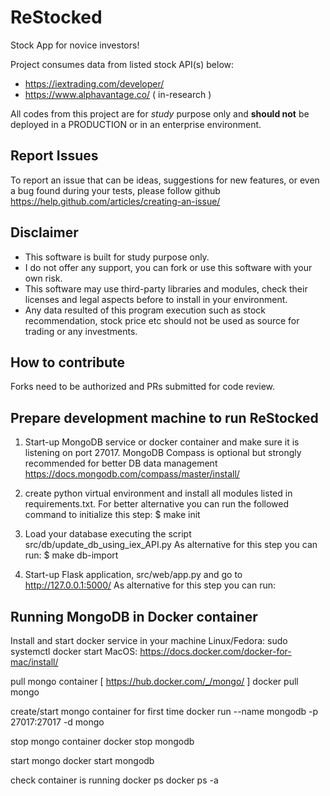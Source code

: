 # ReStocked

Stock App for novice investors!

Project consumes data from listed stock API(s) below:

* https://iextrading.com/developer/
* https://www.alphavantage.co/ ( in-research )

All codes from this project are for *study* purpose only and **should not** be deployed in a PRODUCTION
or in an enterprise environment.

## Report Issues
To report an issue that can be ideas, suggestions for new features, or even a bug found during your tests, 
please follow github https://help.github.com/articles/creating-an-issue/ 

## Disclaimer
* This software is built for study purpose only.  
* I do not offer any support, you can fork or use this software with your own risk.
* This software may use third-party libraries and modules, check their licenses and legal aspects before to install in your environment.
* Any data resulted of this program execution such as stock recommendation, stock price etc should not be used as source for trading or any investments.

## How to contribute
Forks need to be authorized and PRs  submitted for code review.

## Prepare development machine to run ReStocked

1. Start-up MongoDB service or docker container and make sure it is listening on port 27017. MongoDB Compass is optional
   but strongly recommended for better DB data management https://docs.mongodb.com/compass/master/install/

2. create python virtual environment and install all modules listed in requirements.txt. For better alternative
   you can run the followed command to initialize this step: $ make init

3. Load your database executing the script src/db/update_db_using_iex_API.py
   As alternative for this step you can run: $ make db-import

4. Start-up Flask application, src/web/app.py and go to http://127.0.0.1:5000/
   As alternative for this step you can run:


## Running MongoDB in Docker container

Install and start docker service in your machine
Linux/Fedora: sudo systemctl docker start
MacOS: https://docs.docker.com/docker-for-mac/install/

pull mongo container [ https://hub.docker.com/_/mongo/ ]
docker pull mongo

create/start mongo container for first time
docker run --name mongodb -p 27017:27017 -d mongo

stop mongo container
docker stop mongodb

start mongo
docker start mongodb

check container is running
docker ps
docker ps -a
